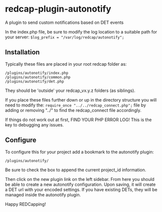 # redcap-plugin-autonotify
A plugin to send custom notifications based on DET events

In the index.php file, be sure to modify the log location to a suitable path for your server:
```$log_prefix = "/var/log/redcap/autonotify";```

## Installation ##
Typically these files are placed in your root redcap folder as:

    /plugins/autonotify/index.php
    /plugins/autonotify/common.php
    /plugins/autonotify/det.php

They should be 'outside' your redcap_vx.y.z folders (as siblings).

If you place these files further down or up in the directory structure you will need to modify the:
```require_once "../../redcap_connect.php";``` file by adding or removing "../" to find the redcap_connect file accordingly.

If things do not work out at first, FIND YOUR PHP ERROR LOG!  This is the key to debugging any issues.

## Configure ##
To configure this for your project add a bookmark to the autonotify plugin:
```
/plugins/autonotify/
```

Be sure to check the box to append the current project_id information.

Then click on the new plugin link on the left sidebar.  From here you should be able to create a new autonotify configuration.
Upon saving, it will create a DET url with your encoded settings.  If you have existing DETs, they will be managed inside the
autonotify plugin.

Happy REDCapping!
